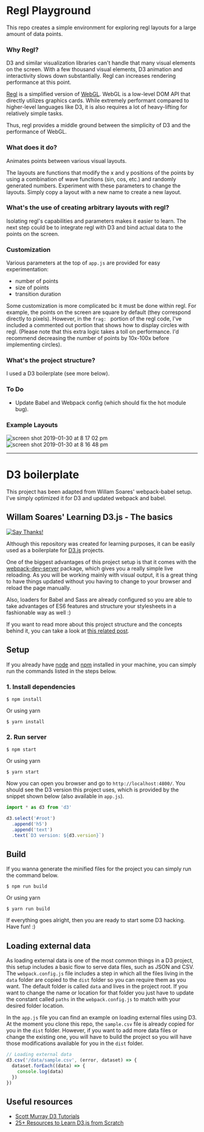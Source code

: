 # Regl Playground
This repo creates a simple environment for exploring regl layouts for a large amount of data points.

### Why Regl?
D3 and similar visualization libraries can't handle that many visual elements on the screen. With a few thousand visual elements, D3 animation and interactivity slows down substantially. Regl can increases rendering performance at this point.

[Regl](https://github.com/regl-project/regl) is a simplified version of [WebGL](https://www.khronos.org/webgl/wiki/Getting_Started). WebGL is a low-level DOM API that directly utilizes graphics cards. While extremely performant compared to higher-level languages like D3, it is also requires a lot of heavy-lifting for relatively simple tasks. 

Thus, regl provides a middle ground between the simplicity of D3 and the performance of WebGL.

### What does it do?
Animates points between various visual layouts.  

The layouts are functions that modify the x and y positions of the points by using a combination of wave functions (sin, cos, etc.) and randomly generated numbers. Experiment with these parameters to change the layouts. Simply copy a layout with a new name to create a new layout.  

### What's the use of creating arbitrary layouts with regl?  
Isolating regl's capabilities and parameters makes it easier to learn. The next step could be to integrate regl with D3 and bind actual data to the points on the screen.

### Customization
Various parameters at the top of `app.js` are provided for easy experimentation:  
* number of points  
* size of points  
* transition duration 

Some customization is more complicated bc it must be done within regl. For example, the points on the screen are square by default (they correspond directly to pixels). However, in the `frag: ` portion of the regl code, I've included a commented out portion that shows how to display circles with regl. (Please note that this extra logic takes a toll on performance. I'd recommend decreasing the number of points by 10x-100x before implementing circles).

### What's the project structure?
I used a D3 boilerplate (see more below).

### To Do
* Update Babel and Webpack config (which should fix the hot module bug).  

### Example Layouts
![screen shot 2019-01-30 at 8 17 02 pm](https://user-images.githubusercontent.com/31457853/52025995-0fe36580-24cc-11e9-9b95-feb2e70f5bac.png)  
![screen shot 2019-01-30 at 8 16 48 pm](https://user-images.githubusercontent.com/31457853/52025997-0fe36580-24cc-11e9-9815-a43bb8403c55.png)


***
# D3 boilerplate 
This project has been adapted from Willam Soares' webpack-babel setup. I've simply optimized it for D3 and updated webpack and babel.

## Willam Soares' Learning D3.js - The basics
[![Say Thanks!](https://img.shields.io/badge/Say%20Thanks-!-1EAEDB.svg)](https://saythanks.io/to/willamesoares)

Although this repository was created for learning purposes, it can be easily used as a boilerplate for [D3.js](https://d3js.org/) projects.

One of the biggest advantages of this project setup is that it comes with the [webpack-dev-server](https://webpack.github.io/docs/webpack-dev-server.html) package, which  gives you a really simple live reloading. As you will be working mainly with visual output, it is a great thing to have things updated without you having to change to your browser and reload the page manually.

Also, loaders for Babel and Sass are already configured so you are able to take advantages of ES6 features and structure your stylesheets in a fashionable way as well :)

If you want to read more about this project structure and the concepts behind it, you can take a look at [this related post](http://willamesoares.com/d3/setting-up-d3js-with-babel-and-webpack.html).

## Setup

If you already have [node](https://nodejs.org/en/) and [npm](https://www.npmjs.com/get-npm?utm_source=house&utm_medium=homepage&utm_campaign=free%20orgs&utm_term=Install%20npm) installed in your machine, you can simply run the commands listed in the steps below.

### 1. Install dependencies
```
$ npm install
```
Or using yarn
```
$ yarn install
```

### 2. Run server
```
$ npm start
```
Or using yarn
```
$ yarn start
```

Now you can open you browser and go to `http://localhost:4800/`. You should see the D3 version this project uses, which is provided by the snippet shown below (also available in `app.js`).

```js
import * as d3 from 'd3'

d3.select('#root')
  .append('h5')
  .append('text')
  .text(`D3 version: ${d3.version}`)
```
## Build

If you wanna generate the minified files for the project you can simply run the command below.

```
$ npm run build
```
Or using yarn
```
$ yarn run build
```

If everything goes alright, then you are ready to start some D3 hacking. Have fun! :)

## Loading external data
As loading external data is one of the most common things in a D3 project, this setup includes a basic flow to serve data files, such as JSON and CSV.  
The `webpack.config.js` file includes a step in which all the files living in the `data` folder are copied to the `dist` folder so you can require them as you want. The default folder is called `data` and lives in the project root. If you want to change the name or location for that folder you just have to update the constant called `paths` in the `webpack.config.js` to match with your desired folder location.

In the `app.js` file you can find an example on loading external files using D3. At the moment you clone this repo, the `sample.csv` file is already copied for you in the `dist` folder. However, if you want to add more data files or change the existing one, you will have to build the project so you will have those modifications available for you in the `dist` folder.

```js
// Loading external data
d3.csv('/data/sample.csv', (error, dataset) => {
  dataset.forEach((data) => {
    console.log(data)
  })
})
```

## Useful resources
 - [Scott Murray D3 Tutorials](http://alignedleft.com/tutorials/d3/)
 - [25+ Resources to Learn D3.js from Scratch](https://blog.modeanalytics.com/learn-d3/)
